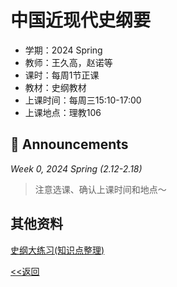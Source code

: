 # 中国近现代史纲要

* 学期：2024 Spring
* 教师：王久高，赵诺等
* 课时：每周1节正课
* 教材：史纲教材
* 上课时间：每周三15:10-17:00
* 上课地点：理教106

## 📢 Announcements

*Week 0, 2024 Spring (2.12-2.18)*

> 注意选课、确认上课时间和地点～

## 其他资料
[史纲大练习(知识点整理)](https://calvinxiaocao.github.io/courses/history/his.pdf)


[<<返回](university_courses)